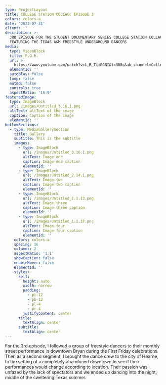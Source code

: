 ```yaml
---
type: ProjectLayout
title: COLLEGE STATION COLLAGE EPISODE 3
colors: colors-a
date: '2023-07-31'
client: ''
description: >-
  3RD EPISODE FOR THE STUDENT DOCUMENTARY SERIES COLLEGE STATION COLLAGE.
  FEATURING THE TEXAS A&M FREESTYLE UNDERGROUND DANCERS
media:
  type: VideoBlock
  title: F.G.H.
  url: >-
    https://www.youtube.com/watch?v=L_R_TiiBGNI&t=308s&ab_channel=CollegeStationCollage
  elementId: ''
  autoplay: false
  loop: false
  muted: false
  controls: true
  aspectRatio: '16:9'
featuredImage:
  type: ImageBlock
  url: /images/Untitled_3.16.1.png
  altText: altText of the image
  caption: Caption of the image
  elementId: ''
bottomSections:
  - type: MediaGallerySection
    title: Gallery
    subtitle: This is the subtitle
    images:
      - type: ImageBlock
        url: /images/Untitled_3.16.1.png
        altText: Image one
        caption: Image one caption
        elementId: ''
      - type: ImageBlock
        url: /images/Untitled_2.14.1.png
        altText: Image two
        caption: Image two caption
        elementId: ''
      - type: ImageBlock
        url: /images/Untitled_1.1.13.png
        altText: Image three
        caption: Image three caption
        elementId: ''
      - type: ImageBlock
        url: /images/Untitled_1.1.17.png
        altText: Image four
        caption: Image four caption
        elementId: ''
    colors: colors-a
    spacing: 16
    columns: 2
    aspectRatio: '1:1'
    showCaption: false
    enableHover: false
    elementId: ''
    styles:
      self:
        height: auto
        width: narrow
        padding:
          - pt-12
          - pb-12
          - pl-4
          - pr-4
        justifyContent: center
      title:
        textAlign: center
      subtitle:
        textAlign: center
---
```

For the 3rd episode, I followed a group of freestyle dancers to their monthly street performance in downtown Bryan during the First Friday celebrations. Then as a second segment, I brought the dance crew to the city of Hearne, to the setting of a completely abandoned downtown to see if their performances would change according to location. Their passion was unfazed by the lack of spectators and we ended up dancing into the night, middle of the sweltering Texas summer.
